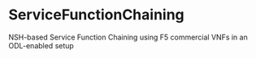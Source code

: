 # ServiceFunctionChaining
NSH-based Service Function Chaining using F5 commercial VNFs in an ODL-enabled setup

